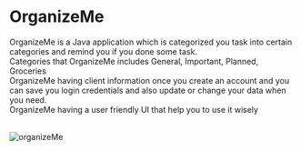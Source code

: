 # **OrganizeMe** <br>
OrganizeMe is a Java application which is categorized you task into certain categories and remind you if you done some task.<br>
Categories that OrganizeMe includes  General, Important, Planned, Groceries<br>
OrganizeMe having client information once you create an account and you can save you login credentials and also update or change your data when you need.<br>
OrganizeMe having a user friendly UI that help you to use it wisely<br><br>

![organizeMe](https://github.com/manasvikumar108/OrganizeMe/assets/101572929/0c1fef76-0e56-44b4-b1b8-9f43a5bc5f8c)

